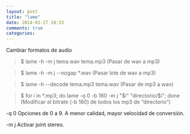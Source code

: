 ```yaml
---
layout: post
title: "lame"
date: 2014-01-27 18:33
comments: true
categories: 
---
```

Cambiar formatos de audio

>$ lame -h -m j tema.wav tema.mp3  (Pasar de wav a mp3)

>$ lame -h -m j --nogap *.wav (Pasar lote de wav a mp3)

>$ lame -h --decode tema.mp3 tema.wav     (Pasar de mp3 a wav)

>$ for i in *.mp3; do lame -q 0 -b 160 -m j "$i" "directorio/$i"; done (Modificar el bitrate (-b 160) de todos los mp3 de “directorio”)

-q 0	Opciones de 0 a 9. A menor calidad, mayor velocidad de conversión.

-m j	Activar joint stereo.

